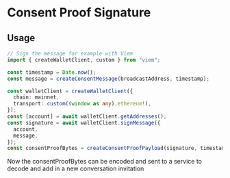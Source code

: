 # Consent Proof Signature

## Usage

```ts
// Sign the message for example with Viem
import { createWalletClient, custom } from "viem";

const timestamp = Date.now();
const message = createConsentMessage(broadcastAddress, timestamp);

const walletClient = createWalletClient({
  chain: mainnet,
  transport: custom((window as any).ethereum!),
});
const [account] = await walletClient.getAddresses();
const signature = await walletClient.signMessage({
  account,
  message,
});
const consentProofBytes = createConsentProofPayload(signature, timestamp);
```

Now the consentProofBytes can be encoded and sent to a service to decode and add in a new conversation invitation
